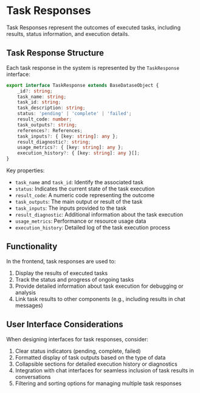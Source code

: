 # Task Responses

Task Responses represent the outcomes of executed tasks, including results, status information, and execution details.

## Task Response Structure

Each task response in the system is represented by the `TaskResponse` interface:

```typescript
export interface TaskResponse extends BaseDataseObject {
    _id?: string;
    task_name: string;
    task_id: string;
    task_description: string;
    status: 'pending' | 'complete' | 'failed';
    result_code: number;
    task_outputs?: string;
    references?: References;
    task_inputs?: { [key: string]: any };
    result_diagnostic?: string;
    usage_metrics?: { [key: string]: any };
    execution_history?: { [key: string]: any }[];
}
```

Key properties:
- `task_name` and `task_id`: Identify the associated task
- `status`: Indicates the current state of the task execution
- `result_code`: A numeric code representing the outcome
- `task_outputs`: The main output or result of the task
- `task_inputs`: The inputs provided to the task
- `result_diagnostic`: Additional information about the task execution
- `usage_metrics`: Performance or resource usage data
- `execution_history`: Detailed log of the task execution process

## Functionality

In the frontend, task responses are used to:

1. Display the results of executed tasks
2. Track the status and progress of ongoing tasks
3. Provide detailed information about task execution for debugging or analysis
4. Link task results to other components (e.g., including results in chat messages)

## User Interface Considerations

When designing interfaces for task responses, consider:

1. Clear status indicators (pending, complete, failed)
2. Formatted display of task outputs based on the type of data
3. Collapsible sections for detailed execution history or diagnostics
4. Integration with chat interfaces for seamless inclusion of task results in conversations
5. Filtering and sorting options for managing multiple task responses